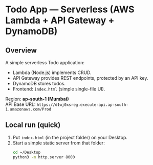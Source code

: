 # Todo App — Serverless (AWS Lambda + API Gateway + DynamoDB)

## Overview
A simple serverless Todo application:
- Lambda (Node.js) implements CRUD.
- API Gateway provides REST endpoints, protected by an API key.
- DynamoDB stores todos.
- Frontend: `index.html` (simple single-file UI).

Region: **ap-south-1 (Mumbai)**  
API Base URL: `https://d1wj0xsreg.execute-api.ap-south-1.amazonaws.com/Prod`

## Local run (quick)
1. Put `index.html` (in the project folder) on your Desktop.
2. Start a simple static server from that folder:
   ```bash
   cd ~/Desktop
   python3 -m http.server 8000
